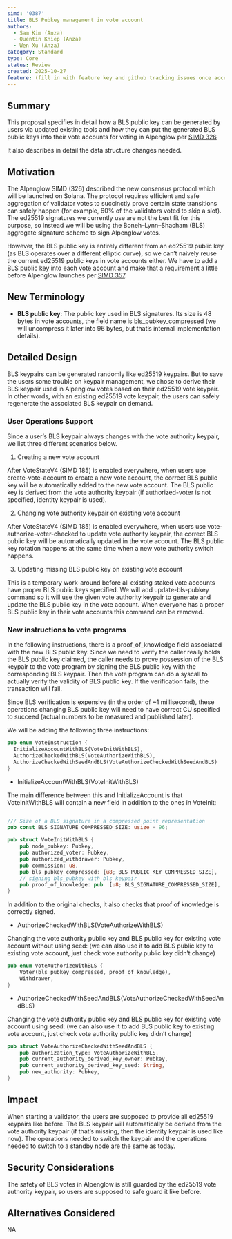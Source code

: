 ```yaml
---
simd: '0387'
title: BLS Pubkey management in vote account
authors:
  - Sam Kim (Anza)
  - Quentin Kniep (Anza)
  - Wen Xu (Anza)
category: Standard
type: Core
status: Review
created: 2025-10-27
feature: (fill in with feature key and github tracking issues once accepted)
---
```


## Summary

This proposal specifies in detail how a BLS public key can be generated by
users via updated existing tools and how they can put the generated BLS public
keys into their vote accounts for voting in Alpenglow per [SIMD 326](https://github.com/solana-foundation/solana-improvement-documents/pull/326)

It also describes in detail the data structure changes needed.

## Motivation

The Alpenglow SIMD (326) described the new consensus protocol which will be
launched on Solana. The protocol requires efficient and safe aggregation of
validator votes to succinctly prove certain state transitions can safely happen
(for example, 60% of the validators voted to skip a slot). The ed25519
signatures we currently use are not the best fit for this purpose, so instead
we will be using the Boneh–Lynn–Shacham (BLS) aggregate signature scheme to
sign Alpenglow votes.

However, the BLS public key is entirely different from an ed25519 public key
(as BLS operates over a different elliptic curve), so we can’t naively reuse
the current ed25519 public keys in vote accounts either. We have to add a BLS
public key into each vote account and make that a requirement a little before
Alpenglow launches per [SIMD 357](https://github.com/solana-foundation/solana-improvement-documents/pull/357).

## New Terminology

- **BLS public key**: The public key used in BLS signatures. Its size is 48
bytes in vote accounts, the field name is bls_pubkey_compressed (we will
uncompress it later into 96 bytes, but that’s internal implementation details).

## Detailed Design

BLS keypairs can be generated randomly like ed25519 keypairs. But to save the
users some trouble on keypair management, we chose to derive their BLS keypair
used in Alpenglow votes based on their ed25519 vote keypair. In other words,
with an existing ed25519 vote keypair, the users can safely regenerate the
associated BLS keypair on demand.

### User Operations Support

Since a user’s BLS keypair always changes with the vote authority keypair, we
list three different scenarios below.

1. Creating a new vote account

After VoteStateV4 (SIMD 185) is enabled everywhere, when users use
create-vote-account to create a new vote account, the correct BLS public key
will be automatically added to the new vote account. The BLS public key is
derived from the vote authority keypair (if authorized-voter is not specified,
identity keypair is used).

2. Changing vote authority keypair on existing vote account

After VoteStateV4 (SIMD 185) is enabled everywhere, when users use
vote-authorize-voter-checked to update vote authority keypair, the correct BLS
public key will be automatically updated in the vote account. The BLS public
key rotation happens at the same time when a new vote authority switch happens.

3. Updating missing BLS public key on existing vote account

This is a temporary work-around before all existing staked vote accounts have
proper BLS public keys specified. We will add update-bls-pubkey command so it
will use the given vote authority keypair to generate and update the BLS public
key in the vote account. When everyone has a proper BLS public key in their
vote accounts this command can be removed.

### New instructions to vote programs

In the following instructions, there is a proof_of_knowledge field associated
with the new BLS public key. Since we need to verify the caller really holds
the BLS public key claimed, the caller needs to prove possession of the BLS
keypair to the vote program by signing the BLS public key with the
corresponding BLS keypair. Then the vote program can do a syscall to actually
verify the validity of BLS public key. If the verification fails, the
transaction will fail.

Since BLS verification is expensive (in the order of ~1 millisecond), these
operations changing BLS public key will need to have correct CU specified to
succeed (actual numbers to be measured and published later).

We will be adding the following three instructions:

```rust
pub enum VoteInstruction {
  InitializeAccountWithBLS(VoteInitWithBLS),
  AuthorizeCheckedWithBLS(VoteAuthorizeWithBLS),
  AuthorizeCheckedWithSeedAndBLS(VoteAuthorizeCheckedWithSeedAndBLS)
}
```

- InitializeAccountWithBLS(VoteInitWithBLS)

The main difference between this and InitializeAccount is that VoteInitWithBLS
will contain a new field in addition to the ones in VoteInit:

```rust

/// Size of a BLS signature in a compressed point representation
pub const BLS_SIGNATURE_COMPRESSED_SIZE: usize = 96;

pub struct VoteInitWithBLS {
    pub node_pubkey: Pubkey,
    pub authorized_voter: Pubkey,
    pub authorized_withdrawer: Pubkey,
    pub commission: u8,
    pub bls_pubkey_compressed: [u8; BLS_PUBLIC_KEY_COMPRESSED_SIZE],
    // signing bls_pubkey with bls keypair
    pub proof_of_knowledge: pub  [u8; BLS_SIGNATURE_COMPRESSED_SIZE],
}
```

In addition to the original checks, it also checks that proof of knowledge is
correctly signed.

- AuthorizeCheckedWithBLS(VoteAuthorizeWithBLS)

Changing the vote authority public key and BLS public key for existing vote
account without using seed: (we can also use it to add BLS public key to
existing vote account, just check vote authority public key didn’t change)

```rust
pub enum VoteAuthorizeWithBLS {
    Voter(bls_pubkey_compressed, proof_of_knowledge),
    Withdrawer,
}
```

- AuthorizeCheckedWithSeedAndBLS(VoteAuthorizeCheckedWithSeedAndBLS)

Changing the vote authority public key and BLS public key for existing vote
account using seed: (we can also use it to add BLS public key to existing vote
account, just check vote authority public key didn’t change)

```rust
pub struct VoteAuthorizeCheckedWithSeedAndBLS {
    pub authorization_type: VoteAuthorizeWithBLS,
    pub current_authority_derived_key_owner: Pubkey,
    pub current_authority_derived_key_seed: String,
    pub new_authority: Pubkey,
}
```

## Impact

When starting a validator, the users are supposed to provide all ed25519
keypairs like before. The BLS keypair will automatically be derived from the
vote authority keypair (if that’s missing, then the identity keypair is used
like now). The operations needed to switch the keypair and the operations
needed to switch to a standby node are the same as today.

## Security Considerations

The safety of BLS votes in Alpenglow is still guarded by the ed25519 vote
authority keypair, so users are supposed to safe guard it like before.

## Alternatives Considered
NA